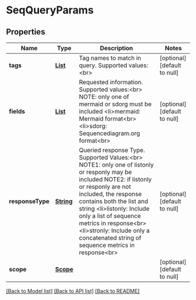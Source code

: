 # SeqQueryParams
## Properties

Name | Type | Description | Notes
------------ | ------------- | ------------- | -------------
**tags** | [**List**](Tag.md) | Tag names to match in query. Supported values:&lt;br&gt;  | [optional] [default to null]
**fields** | [**List**](string.md) | Requested information. Supported values:&lt;br&gt; NOTE: only one of mermaid or sdorg must be included  &lt;li&gt;mermaid: Mermaid format&lt;br&gt; &lt;li&gt;sdorg: Sequencediagram.org format&lt;br&gt;  | [optional] [default to null]
**responseType** | [**String**](string.md) | Queried response Type. Supported Values:&lt;br&gt; NOTE1: only one of listonly or responly may be included  NOTE2: if listonly or responly are not included, the response contains both the list and string  &lt;li&gt;listonly: Include only a list of sequence metrics in response&lt;br&gt; &lt;li&gt;stronly: Include only a concatenated string of sequence metrics in response&lt;br&gt;  | [optional] [default to null]
**scope** | [**Scope**](Scope.md) |  | [optional] [default to null]

[[Back to Model list]](../README.md#documentation-for-models) [[Back to API list]](../README.md#documentation-for-api-endpoints) [[Back to README]](../README.md)

